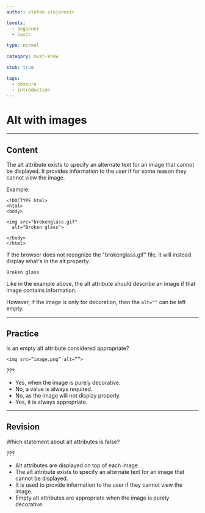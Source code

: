 ```yaml
---
author: stefan.stojanovic

levels:
  - beginner
  - basic

type: normal

category: must-know

stub: true

tags:
  - obscura
  - introduction
---
```

# Alt with images
---
## Content

The alt attribute exists to specify an alternate text for an image that cannot be displayed.
It provides information to the user if for some reason they cannot view the image.

Example:
```
<!DOCTYPE html>
<html>
<body>

<img src="brokenglass.gif" 
  alt="Broken glass">
  
</body>
</html>

```
If the browser does not recognize the "brokenglass.gif" file, it will instead display what's in the alt property.

```
Broken glass
```

Like in the example above, the alt attribute should describe an image if that image contains information.

However, if the image is only for decoration, then the `alt=""` can be left empty.

---
## Practice

Is an empty alt attribute considered appropriate?

`<img src=”image.png” alt=””>`

???

* Yes, when the image is purely decorative.
* No, a value is always required.
* No, as the image will not display properly.
* Yes, it is always appropriate.

---
## Revision

Which statement about alt attributes is false?

???

 * Alt attributes are displayed on top of each image.
 * The alt attribute exists to specify an alternate text for an image that cannot be displayed.
 * It is used to provide information to the user if they cannot view the image.
 * Empty alt attributes are appropriate when the image is purely decorative.
 
